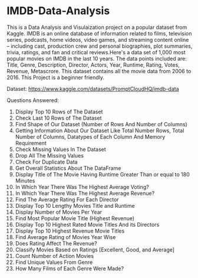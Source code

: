 # IMDB-Data-Analysis

This is a Data Analysis and Visulaization project on a popular dataset from Kaggle. IMDB is an online database of information related to films, television series, podcasts, home videos, video games, and streaming content online – including cast, production crew and personal biographies, plot summaries, trivia, ratings, and fan and critical reviews.Here's a data set of 1,000 most popular movies on IMDB in the last 10 years.
The data points included are: Title, Genre, Description, Director, Actors, Year, Runtime, Rating, Votes, Revenue, Metascrore. This dataset contains all the movie data from 2006 to 2016. This Project is a beginner friendly.

Dataset: https://www.kaggle.com/datasets/PromptCloudHQ/imdb-data


Questions Answered:

1. Display Top 10 Rows of The Dataset
2. Check Last 10 Rows of The Dataset
3. Find Shape of Our Dataset (Number of Rows And Number of Columns)
4. Getting Information About Our Dataset Like Total Number Rows, Total Number of Columns, Datatypes of Each Column And Memory Requirement
5. Check Missing Values In The Dataset
6. Drop All The  Missing Values
7. Check For Duplicate Data
8. Get Overall Statistics About The DataFrame
9. Display Title of The Movie Having Runtime Greater Than or equal to 180 Minutes
10. In Which Year There Was The Highest Average Voting?
11. In Which Year There Was The Highest Average Revenue?
12. Find The Average Rating For Each Director
13. Display Top 10 Lengthy Movies Title and Runtime
14. Display Number of Movies Per Year
15. Find Most Popular Movie Title (Highest Revenue)
16. Display Top 10 Highest Rated Movie Titles And its Directors
17. Display Top 10 Highest Revenue Movie Titles
18.  Find Average Rating of Movies Year Wise
19. Does Rating Affect The Revenue?
20. Classify Movies Based on Ratings [Excellent, Good, and Average]
21. Count Number of Action Movies
22. Find Unique Values From Genre 
23. How Many Films of Each Genre Were Made?
